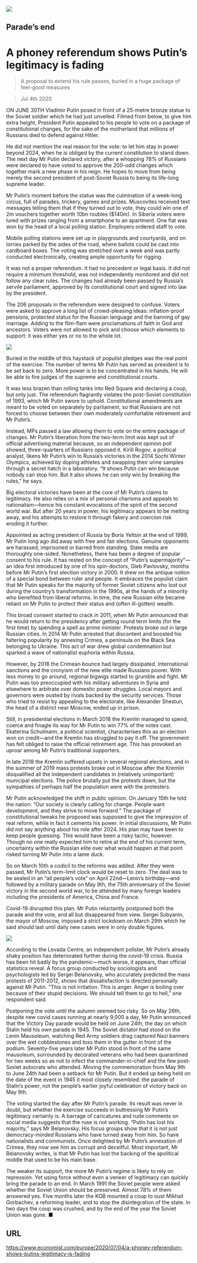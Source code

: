 ![](./images/20200704_EUP004.jpg)

## Parade’s end

# A phoney referendum shows Putin’s legitimacy is fading

> A proposal to extend his rule passes, buried in a huge package of feel-good measures

> Jul 4th 2020

ON JUNE 30TH Vladimir Putin posed in front of a 25-metre bronze statue to the Soviet soldier which he had just unveiled. Filmed from below, to give him extra height, President Putin appealed to his people to vote on a package of constitutional changes, for the sake of the motherland that millions of Russians died to defend against Hitler.

He did not mention the real reason for the vote: to let him stay in power beyond 2024, when he is obliged by the current constitution to stand down. The next day Mr Putin declared victory, after a whopping 78% of Russians were declared to have voted to approve the 200-odd changes which together mark a new phase in his reign. He hopes to move from being merely the second president of post-Soviet Russia to being its life-long supreme leader.

Mr Putin’s moment before the statue was the culmination of a week-long circus, full of parades, trickery, games and prizes. Muscovites received text messages telling them that if they turned out to vote, they could win one of 2m vouchers together worth 10bn roubles ($140m). In Siberia voters were lured with prizes ranging from a smartphone to an apartment. One flat was won by the head of a local polling station. Employers ordered staff to vote.

Mobile polling stations were set up in playgrounds and courtyards, and on lorries parked by the sides of the road, where ballots could be cast into cardboard boxes. The voting was stretched over a week and was partly conducted electronically, creating ample opportunity for rigging.

It was not a proper referendum. It had no precedent or legal basis. It did not require a minimum threshold, was not independently monitored and did not follow any clear rules. The changes had already been passed by Russia’s servile parliament, approved by its constitutional court and signed into law by the president.

The 206 proposals in the referendum were designed to confuse. Voters were asked to approve a long list of crowd-pleasing ideas: inflation-proof pensions, protected status for the Russian language and the banning of gay marriage. Adding to the flim-flam were proclamations of faith in God and ancestors. Voters were not allowed to pick and choose which elements to support: it was either yes or no to the whole lot.

![](./images/20200704_EUC274.png)

Buried in the middle of this haystack of populist pledges was the real point of the exercise. The number of terms Mr Putin has served as president is to be set back to zero. More power is to be concentrated in his hands. He will be able to fire judges of the supreme and constitutional courts.

It was less brazen than rolling tanks into Red Square and declaring a coup, but only just. The referendum flagrantly violates the post-Soviet constitution of 1993, which Mr Putin swore to uphold. Constitutional amendments are meant to be voted on separately by parliament, so that Russians are not forced to choose between their own moderately comfortable retirement and Mr Putin’s.

Instead, MPs passed a law allowing them to vote on the entire package of changes. Mr Putin’s liberation from the two-term limit was kept out of official advertising material because, so an independent opinion poll showed, three-quarters of Russians opposed it. Kirill Rogov, a political analyst, likens Mr Putin’s win to Russia’s victories in the 2014 Sochi Winter Olympics, achieved by doping athletes and swapping their urine samples through a secret hatch in a laboratory. “It shows Putin can win because nobody can stop him. But it also shows he can only win by breaking the rules,” he says.

Big electoral victories have been at the core of Mr Putin’s claims to legitimacy. He also relies on a mix of personal charisma and appeals to nationalism—hence his constant evocations of the spirit of the second world war. But after 20 years in power, his legitimacy appears to be melting away, and his attempts to restore it through fakery and coercion risk eroding it further.

Appointed as acting president of Russia by Boris Yeltsin at the end of 1999, Mr Putin long ago did away with free and fair elections. Genuine opponents are harassed, imprisoned or barred from standing. State media are thoroughly one-sided. Nonetheless, there has been a degree of popular consent to his rule. It has rested on the concept of “Putin’s supermajority”—an idea first introduced by one of his spin-doctors, Gleb Pavlovsky, months before Mr Putin’s first election victory in 2000. It drew on the antique notion of a special bond between ruler and people. It embraces the populist claim that Mr Putin speaks for the majority of former Soviet citizens who lost out during the country’s transformation in the 1990s, at the hands of a minority who benefited from liberal reforms. In time, the new Russian elite became reliant on Mr Putin to protect their status and (often ill-gotten) wealth.

This broad consent started to crack in 2011, when Mr Putin announced that he would return to the presidency after getting round term limits (for the first time) by spending a spell as prime minister. Protests broke out in large Russian cities. In 2014 Mr Putin arrested that discontent and boosted his faltering popularity by annexing Crimea, a peninsula on the Black Sea belonging to Ukraine. This act of war drew global condemnation but sparked a wave of nationalist euphoria within Russia.

However, by 2018 the Crimean bounce had largely dissipated. International sanctions and the cronyism of the new elite made Russians poorer. With less money to go around, regional bigwigs started to grumble and fight. Mr Putin was too preoccupied with his military adventures in Syria and elsewhere to arbitrate over domestic power struggles. Local mayors and governors were ousted by rivals backed by the security services. Those who tried to resist by appealing to the electorate, like Alexander Shestun, the head of a district near Moscow, ended up in prison.

Still, in presidential elections in March 2018 the Kremlin managed to spend, coerce and finagle its way for Mr Putin to win 77% of the votes cast. Ekaterina Schulmann, a political scientist, characterises this as an election won on credit—and the Kremlin has struggled to pay it off. The government has felt obliged to raise the official retirement age. This has provoked an uproar among Mr Putin’s traditional supporters.

In late 2018 the Kremlin suffered upsets in several regional elections, and in the summer of 2019 mass protests broke out in Moscow after the Kremlin disqualified all the independent candidates in (relatively unimportant) municipal elections. The police brutally put the protests down, but the sympathies of perhaps half the population were with the protesters.

Mr Putin acknowledged the shift in public opinion. On January 15th he told the nation: “Our society is clearly calling for change. People want development, and they strive to move forward.” The package of constitutional tweaks he proposed was supposed to give the impression of real reform, while in fact it cements his power. In initial discussions, Mr Putin did not say anything about his role after 2024. His plan may have been to keep people guessing. This would have been a risky tactic, however. Though no one really expected him to retire at the end of his current term, uncertainty within the Russian elite over what would happen at that point risked turning Mr Putin into a lame duck.

So on March 10th a codicil to the reforms was added. After they were passed, Mr Putin’s term-limit clock would be reset to zero. The deal was to be sealed in an “all people’s vote” on April 22nd—Lenin’s birthday—and followed by a military parade on May 9th, the 75th anniversary of the Soviet victory in the second world war, to be attended by many foreign leaders including the presidents of America, China and France.

Covid-19 disrupted this plan. Mr Putin reluctantly postponed both the parade and the vote, and all but disappeared from view. Sergei Sobyanin, the mayor of Moscow, imposed a strict lockdown on March 29th which he said should last until daily new cases were in only double figures.

![](./images/20200704_EUP002.jpg)

According to the Levada Centre, an independent pollster, Mr Putin’s already shaky position has deteriorated further during the covid-19 crisis. Russia has been hit badly by the pandemic—much worse, it appears, than official statistics reveal. A focus group conducted by sociologists and psychologists led by Sergei Belanovsky, who accurately predicted the mass protests of 2011-2012, shows that dissatisfaction is directed personally against Mr Putin. “This is not irritation. This is anger. Anger is boiling over because of their stupid decisions. We should tell them to go to hell,” one respondent said.

Postponing the vote until the autumn seemed too risky. So on May 26th, despite new covid cases running at nearly 9,000 a day, Mr Putin announced that the Victory Day parade would be held on June 24th, the day on which Stalin held his own parade in 1945. The Soviet dictator had stood on the Lenin Mausoleum, watching Red Army soldiers drag captured Nazi banners over the wet cobblestones and toss them in the gutter in front of the podium. Seventy-five years later Mr Putin stood in front of the same mausoleum, surrounded by decorated veterans who had been quarantined for two weeks so as not to infect the commander-in-chief and the few post-Soviet autocrats who attended. Moving the commemoration from May 9th to June 24th had been a setback for Mr Putin. But it ended up being held on the date of the event in 1945 it most closely resembled: the parade of Stalin’s power, not the people’s earlier joyful celebration of victory back on May 9th.

The voting started the day after Mr Putin’s parade. Its result was never in doubt, but whether the exercise succeeds in buttressing Mr Putin’s legitimacy certainly is. A barrage of caricatures and rude comments on social media suggests that the ruse is not working. “Putin has lost his majority,” says Mr Belanovsky. His focus groups show that it is not just democracy-minded Russians who have turned away from him. So have nationalists and communists. Once delighted by Mr Putin’s annexation of Crimea, they now see him as corrupt and deceitful. Most important, Mr Belanovsky writes, is that Mr Putin has lost the backing of the apolitical middle that used to be his main base.

The weaker its support, the more Mr Putin’s regime is likely to rely on repression. Yet using force without even a veneer of legitimacy can quickly bring the parade to an end. In March 1991 the Soviet people were asked whether the Soviet Union should be preserved. Almost 78% of them answered yes. Five months later the KGB mounted a coup to oust Mikhail Gorbachev, a reforming leader, and to stop the disintegration of the state. In two days the coup was crushed, and by the end of the year the Soviet Union was gone. ■

## URL

https://www.economist.com/europe/2020/07/04/a-phoney-referendum-shows-putins-legitimacy-is-fading
